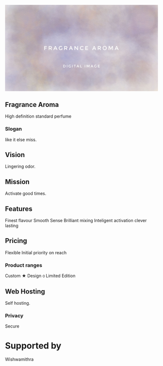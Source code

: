 ![read perfume.ml](fragrance.jpeg)

## Fragrance Aroma
High definition standard perfume

### Slogan
like it else miss.

## Vision
Lingering odor.

## Mission
Activate good times.

## Features
Finest flavour 
Smooth Sense 
Brilliant mixing 
Inteligent activation 
clever lasting

## Pricing
Flexible 
Initial priority on reach

### Product ranges
Custom ★ 
Design ൦ 
Limited Edition

## Web Hosting
Self hosting.

### Privacy
Secure

# Supported by
Wishwamithra
